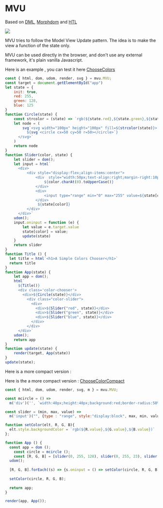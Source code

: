 # MVU

Based on [DML](https://github.com/efpage/DML), [Morphdom](https://github.com/patrick-steele-idem/morphdom) and [HTL](https://github.com/observablehq/htl)

[![](https://data.jsdelivr.com/v1/package/gh/artydev/mvu/badge)](https://www.jsdelivr.com/package/gh/artydev/mvu)

MVU tries to follow the Model View Update pattern.
The idea is to make the view a function of the state only.

MVU can be used directly in the browser, and don't use any external framework, it's plain vanilla Javascript.

Here is an example , you can test it here [ChooseColors](https://flems.io/#0=N4IgtglgJlA2CmIBcBWA7AOgMwBYA0IAxgPYB2AzsQskVbAIYAO58UIBAZhAucgNqhS9MIiQgMACwAuYWO1qkp8RTQA85QgCcIjKQAJymwgF4AOiGlTmSAPQ3CUUhgBW5KPFgQAbpoyl4UjYA5hI29JpSAJ7uXjZgXgCuAAIATBgADBgAjDZQEOSB8QkYCWBQGJBOruYAfKo2Gtq6Naakrap5XnrQZiBMjLWtenrtud418iwIhFIQZLxiWUjpIAC+eILCouKu8iSKylI0+wV6wHrSsnh6UMRg1wm393qayu6a1+ReQXqresZ6IoYACyADUAKoAblaJ30UnCQQC-xuxEIpUOGERUgAoggRIoAEKRACSUAAFOZ+uYAJStBD6Ar0JTI4BDYbdUgQKRIPRSTQJeB4NnDV5QHkpFAoIWkdl6IKvZQ8rIpAAc0tlACNYAKlRLWqtWhwEqQZnMZQBhCBGBBkxlKalnYV6WEGPkkWDETTI23w+3-Gp6AAGmiCGrJABJgHb4BhRetI9HMQrSPGo76Y1qBatqYHoTL2fS9KRiO5vU7ZV8goH1N89AB3aBSCS9LLpdKMAAe5gu8AgISkLbbne7XFgsGMCbdVE9PqZ8Gpqxa+dlsoT32rhCthAQzo7xhQ6WdkX3h80J7q9i3CBqgYNy-Z9UrN6dtPvrykCU0MuL7n1huNppkHoADKnjvGS7qep86YOqy96FuQYHwF6AJPGS1J5rKhYQKQjAJPoAKXLAgblnoHTjCM94rmRnSupECC9Hk5CMAwkRIBwCAdpC9CeEEpAALRcvAYDkEghCHMhgxUdRD60XRDHmA2UBNqg7ZcUoHZSPxPF9qQSDaP2kJgAiOH8QZ0hIK2nbQiAS4yfZ7KRpBviEBI4QAIJSGS6TUhgUjEOCjCMMh5r0Cw6F3g5K71J0dlRbJ4ykfFZE4XhcKRMFvSaPQpCIt2lS9Ok+X0Hu5gSig3ZeDxAoTmmc58M5AC6i5JTJMWJdJDmTvVTWRQ57VeHFsoDc+96PHc6GYeyqX4RgZAzQRehGiasxAWS86Op1eiFlV2rwMiMbwiGAQYLtAqtdGDXTpojXImd8BTdRCSMFAc6zvaTp9SKASfjKiHQJJKb-itZp6AAKlyO7oZtwyFrMUg7oRMjEaoEhZDU7kgRAYAsft5rXeQejmhIxDECwmj1Gjo3fR+X68pD8B-qQy2ATK7lBe9G1wVhSL9MiaEYU6REkdJkYQwj8ARaR5FdNuYXkMYADkzn8a5pPk4rQ3RbFkaWtakvRguI2tcMMvOgw5AK+YKv-e8UnJTLWtRY7kagQDmgUiAormNBc5G2Mg0m9r4yu0hHvmPK8DKD7rp+6sxtbdRLvAG74HmJmjPsLH9rxwHTttXnQcJ0neeBpRsrjWAk1Ou+v16FSQPMwBq0ys9r1KJzsE128yFkkdWLXOzjCd6+d5t29huPSurQz6QkwePArMLCAWQAJzLPxKTpMsawbCAQgiDQGCEJbexkEoKhiBqJaRDDegavQhAANbysQxpQHoPJao-T9TYw9AwBwkEZYU1jIhhwiAtkzkkB1gkEJPMfxZ4AGI+bcxuPkFi9A2IcXgFxNkzgEgFAgBwSIqtz6HB5MxR+8BtKaDfqQKAkJKJ3laMfa6qsSZk2QnfDSWkdJ8TEhJL0f8AF5FykqFA1k2TX00O8JUnYDBUGgPWOBSgEGzzYR6TQ-FbbcLQUxTB2DOKgJMnpQ89B8LEBEYA8RegsiSLwfmAhRCSFkIOIoSh-9xK0PoYw2ewx-42KCGZPsFkDzDhTPPaYLdl72KQCkAAbGsZqQA)

```js
const { html, dom, udom, render, svg } = mvu.MVU;
const target = document.getElementById("app")
let state = {
    init: true,
    red: 255,
    green: 128,
    blue: 125
}
function Circle(state) {
    const strcolor = (state) => `rgb(${state.red},${state.green},${state.blue})`;
    let node = (
        svg`<svg width="100px" height="100px" fill=${strcolor(state)}>
          ${svg`<circle cx=50 cy=50 r=50></circle>`}
      </svg>`
    )
    return node
}
function Slider(color, state) {
    let slider = dom();
    let input = html`
      <div> 
          <div style="display:flex;align-items:center">
              <div  style="width:50px;text-align:right;margin-right:10px;">
                  ${color.charAt(0).toUpperCase()}
              </div>
              <div>
                  <input type="range" min="0" max="255" value=${state[color]}>
              </div>
               ${state[color]}
          </div>
      </div>`
    udom();
    input.oninput = function (e) {
        let value = e.target.value
        state[color] = value;
        update(state)
    }
    return slider
}
function Title () {
  let title = html`<h1>A Simple Colors Chooser</h1>`
  return title
}
function App(state) {
    let app = dom();
    html`
      ${Title()}
      <div class='color-chooser'>
        <div>${Circle(state)}</div>
          <div class="color-slider">
            <div>
              <div>${Slider("red", state)}</div>
              <div>${Slider("green", state)}</div>
              <div>${Slider("blue", state)}</div>
            </div>
          </div>
      </div>` 
    udom();
    return app
}
function update(state) {
    render(target, App(state))
}
update(state);

```

Here is a more compact version :


Here is the a more compact version : [ChooseColorCompact](https://flems.io/#0=N4IgtglgJlA2CmIBcA2A7AOgIwE4A0IAZhAgM7IDaoAdgIZiJIgYAWALmLCAQMYD21NvEHIQAHlI8AThAAObAASkpPALwAdEOzazSSAPT6eUahgBWpKPFgQAblIzV4bfQHMW+2lLYBPK7f0wWwBXAAEAJgwABgwAZn0oCFIXIOCMYLAoDEhTC00APjF9SRl5fPVqCrFE2wVoDRBaWVkCioUFKoS7fO4QUmt4HjYIAXImcKQsABYQAF88GnpGZgte-kFhNlF15IVgBXZOPAUoPjBj4NPzhSlhKylj0ltXY7AFWYVVBVSMAFkANQAqgBuCoVHaKMA8CAqBCfBQACgAlJ98h1qO0wAiAOQ1bFInHY44AAwA7tA2CwkFMorIAB7AljwCDuNjU2kMgBGtB4AGtXFI+MFqFAkLcoMDOXwpPcALRSWiJYJ6ACsUQApMSkaDKtQIUobPd4Qicq9aHTjrZaLBgvAUao0W1vjiINRZME2PiEZpNMdgL5ZPAFEgOiAFdRXPBfUpfAgkJpEqRZLBaD4kJzYHw+dGwObXq7LdbbbNtWDqIRhUMRhj+mwAMJ8TNSBHWNjHABKxwA4scAEJI-ZO1sYZI+BAYbl8gVCkUNpvw4lSVychEAEmA7YwVpt8Hm667W6Lu7w697h53JeJFVmwPRFQreuGAgUAEFmoiUcAnfqmrJ4VcPx1dp2n1aFYSDL4oRhHg4WRIDgP1ChOwUHsFF7ABdeEKFIQ14GbKJjnCFUVWOLBwgADiRR5cPwwjiMI2IqINaA8IRAiFCIkiFHQJF0Pgy4zjgp0nSQ7s+3QjBCGlABRHkWARBFSHtNFgFIDABFdd1FC+ZFUSUZw52lBEwJg+AOzEtCkRLeCnVrQzmxMhBzJQvtSwxdF2luNhgikDFfx1WYy1uEVWN-Y431kZE3IqXp+gQKtRlEcI0CQKJZSiVK5gWEA6AYUQMB4UhyF4AQhBEJgR1w9ov3cxNk1TdNMz5ALYoGBLqDGEAsEmGZZnQ2YgA)

```js
const { html, dom, udom, render, svg, m } = mvu.MVU;

const mcircle = () => 
  m('div')('', `width:40px;height:40px;background:red;border-radius:50%`);

const slider = (min, max, value) => 
  m('input')("", {type : "range", style:"display:block", max, min, value});

function setColor(elt, R, G, B){ 
  elt.style.backgroundColor = `rgb(${R.value},${G.value},${B.value})`
}; 

function App () {
  const app = dom ();
    const circle = mcircle ();
    const [R, G, B] = [slider(0, 255, 128), slider(0, 255, 23), slider(0, 255, 67)];
  udom();
  
  [R, G, B].forEach((s) => {s.oninput = () => setColor(circle, R, G, B)});
  
  setColor(circle, R, G, B);
  
  return app;
}

render(app, App());
```




